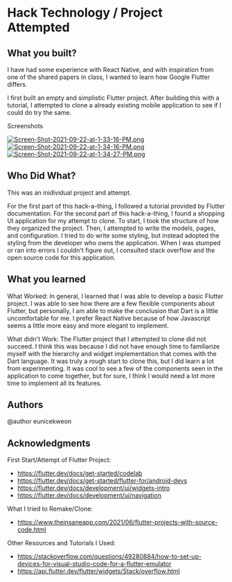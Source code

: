 # Hack Technology / Project Attempted

## What you built? 

I have had some experience with React Native, and with inspiration from one of the shared papers in class, I wanted to learn how Google Flutter differs. 

I first built an empty and simplistic Flutter project.
After building this with a tutorial, I attempted to clone a already existing mobile application to see if I could do try the same.

Screenshots

[![Screen-Shot-2021-09-22-at-1-33-16-PM.png](https://i.postimg.cc/T2Zv0GTB/Screen-Shot-2021-09-22-at-1-33-16-PM.png)](https://postimg.cc/7bMRPFGN)
[![Screen-Shot-2021-09-22-at-1-34-16-PM.png](https://i.postimg.cc/Qd84knKR/Screen-Shot-2021-09-22-at-1-34-16-PM.png)](https://postimg.cc/HVN9Tz22)
[![Screen-Shot-2021-09-22-at-1-34-27-PM.png](https://i.postimg.cc/8zz4rJqG/Screen-Shot-2021-09-22-at-1-34-27-PM.png)](https://postimg.cc/Vd2nx6fZ)


## Who Did What?

This was an inidividual project and attempt.

For the first part of this hack-a-thing, I followed a tutorial provided by Flutter documentation.
For the second part of this hack-a-thing, I found a shopping UI application for my attempt to clone. To start, I took the structure of how they organized the project. Then, I attempted to write the models, pages, and configuration. I tried to do write some styling, but instead adopted the styling from the developer who owns the application. When I was stumped or ran into errors I couldn't figure out, I consulted stack overflow and the open source code for this application.

## What you learned

What Worked: In general, I learned that I was able to develop a basic Flutter project. I was able to see how there are a few flexible components about Flutter, but personally, I am able to make the conclusion that Dart is a little uncomfortable for me. I prefer React Native because of how Javascript seems a little more easy and more elegant to implement.

What didn't Work: The Flutter project that I attempted to clone did not succeed. I think this was because I did not have enough time to familiarize myself with the hierarchy and widget implementation that comes with the Dart language. It was truly a rough start to clone this, but I did learn a lot from experimenting. It was cool to see a few of the components seen in the application to come together, but for sure, I think I would need a lot more time to implement all its features.

## Authors

@author eunicekweon

## Acknowledgments

First Start/Attempt of Flutter Project:
- https://flutter.dev/docs/get-started/codelab
- https://flutter.dev/docs/get-started/flutter-for/android-devs
- https://flutter.dev/docs/development/ui/widgets-intro
- https://flutter.dev/docs/development/ui/navigation

What I tried to Remake/Clone:
- https://www.theinsaneapp.com/2021/06/flutter-projects-with-source-code.html

Other Resources and Tutorials I Used:
- https://stackoverflow.com/questions/49280884/how-to-set-up-devices-for-visual-studio-code-for-a-flutter-emulator
- https://api.flutter.dev/flutter/widgets/Stack/overflow.html
